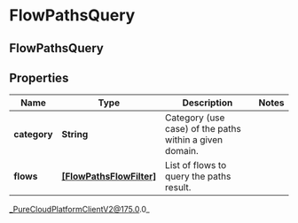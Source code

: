 # FlowPathsQuery

## FlowPathsQuery

## Properties

|Name | Type | Description | Notes|
|------------ | ------------- | ------------- | -------------|
| **category** | **String** | Category (use case) of the paths within a given domain. | |
| **flows** | [**[FlowPathsFlowFilter]**]([FlowPathsFlowFilter]) | List of flows to query the paths result. | |



_PureCloudPlatformClientV2@175.0.0_
